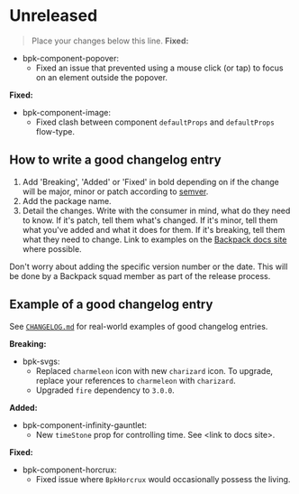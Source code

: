 # Unreleased

> Place your changes below this line.
**Fixed:**
- bpk-component-popover:
  - Fixed an issue that prevented using a mouse click (or tap) to focus on an element outside the popover.

**Fixed:**
- bpk-component-image:
  - Fixed clash between component `defaultProps` and `defaultProps` flow-type.

## How to write a good changelog entry

1. Add 'Breaking', 'Added' or 'Fixed' in bold depending on if the change will be major, minor or patch according to [semver](semver.org).
2. Add the package name.
3. Detail the changes. Write with the consumer in mind, what do they need to know. If it's patch, tell them what's changed. If it's minor, tell them what you've added and what it does for them. If it's breaking, tell them what they need to change. Link to examples on the [Backpack docs site](backpack.github.io) where possible.

Don't worry about adding the specific version number or the date. This will be done by a Backpack squad member as part of the release process.

## Example of a good changelog entry

See [`CHANGELOG.md`](CHANGELOG.md) for real-world examples of good changelog entries.

**Breaking:**

- bpk-svgs:
  - Replaced `charmeleon` icon with new `charizard` icon. To upgrade, replace your references to `charmeleon` with `charizard`.
  - Upgraded `fire` dependency to `3.0.0`.

**Added:**

- bpk-component-infinity-gauntlet:
  - New `timeStone` prop for controlling time. See &lt;link to docs site&gt;.

**Fixed:**

- bpk-component-horcrux:
  - Fixed issue where `BpkHorcrux` would occasionally possess the living.
